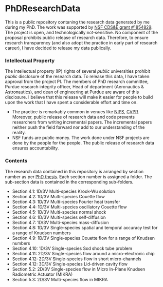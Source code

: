 # PhDResearchData

This is a public repository contaning the research data generated by me during my PhD. The work was supported by [NSF CDS&E grant #1854829](https://www.nsf.gov/awardsearch/showAward?AWD_ID=1854829). The project is open, and technologically not-sensitive. No component of the proposal prohibits public release of research data. Therefore, to ensure research transparency (and also adopt the practice in early part of research career), I have decided to release my data publically. 

### Intellectual Property 

The Intellectual property (IP) rights of several _public_ universities prohibit _public_ disclosure of the research data. To release this data, I have taken approval from the project PI. The members of PhD research committee, Purdue research integrity officer, Head of department (Aeronautics & Astronautics), and dean of engineering at Purdue are aware of this disclosure. I believe that this release will make it easier for people to build upon the work that I have spent a considerable effort and time on. 
- The practice is remarkably common in venues like [NIPS](https://nips.cc/Conferences/2020/PaperInformation/CodeSubmissionPolicy), [CVPR](http://cvpr2020.thecvf.com/submission/main-conference/author-guidelines). Moreover, public release of research data and code prevents researchers from writing incremental papers. The incremental papers neither push the field forward nor add to our understanding of the reality.
- NSF funds are public money. The work done under NSF projects are done by the people for the people. The public release of research data ensures accountability.

### Contents

The research data contained in this repository is arranged by section number as per [PhD thesis](PhDThesis.pdf). Each section number is assigned a folder. The sub-section data is contained in the corresponding sub-folders.

- Section 4.1: 1D/3V Multi-species Krook-Wu solution
- Section 4.2: 1D/3V Multi-species Couette flow
- Section 4.3: 1D/3V Multi-species Fourier heat transfer
- Section 4.4: 1D/3V Multi-species oscillatory Couette flow
- Section 4.5: 1D/3V Multi-species normal shock
- Section 4.6: 1D/3V Multi-species self-diffusion
- Section 4.7: 1D/3V Multi-species mass-diffusion
- Section 4.8: 1D/3V Single-species spatial and temporal accuracy test for a range of Knudsen numbers
- Section 4.9: 1D/3V Single-species Couette flow for a range of Knudsen numbers
- Section 4.10: 1D/3V Single-species Sod shock tube problem
- Section 4.11: 2D/3V Single-species flow around a micro-electronic chip
- Section 4.12: 2D/3V Single-species flow in short micro-channels
- Section 4.12: 3D/3V Single-species Lid-driven cavity flow
- Section 5.2: 2D/3V Single-species flow in Micro In-Plane Knudsen Radiometric Actuator (MIKRA)
- Section 5.3: 2D/3V Multi-species flow in MIKRA

